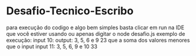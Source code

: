 # Desafio-Tecnico-Escribo
para execução do codigo e algo bem simples basta clicar em run na IDE que você estiver usando ou apenas digitar o node desafio.js
exemplo de execução:
input 10:
output: 3, 5, 6 e
9 23 
que a soma dos valores menores que o input
input 11:
3, 5, 6, 9 e 10
33
